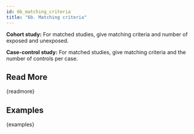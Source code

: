 ```yaml
---
id: 6b_matching_criteria
title: "6b. Matching criteria"
---
```

**Cohort study:** For matched studies, give matching criteria and number of exposed and unexposed.

**Case-control study:** For matched studies, give matching criteria and the number of controls per case.

## Read More

{readmore}

## Examples

{examples}
